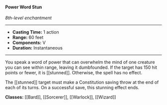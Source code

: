 #### Power Word Stun
*8th-level enchantment*
___
- **Casting Time:** 1 action
- **Range:** 60 feet
- **Components:** V
- **Duration:** Instantaneous
---
You speak a word of power that can overwhelm the mind of one creature you can see within range, leaving it dumbfounded. If the target has 150 hit points or fewer, it is [[stunned]]. Otherwise, the spell has no effect.

The [[stunned]] target must make a Constitution saving throw at the end of each of its turns. On a successful save, this stunning effect ends.

**Classes:** [[Bard]], [[Sorcerer]], [[Warlock]], [[Wizard]]
